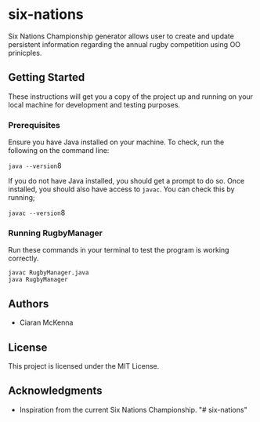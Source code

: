 # six-nations

Six Nations Championship generator allows user to create and update persistent information regarding the annual rugby competition using OO prinicples.

## Getting Started

These instructions will get you a copy of the project up and running on your local machine for development and testing purposes.

### Prerequisites

Ensure you have Java installed on your machine. To check, run the following on the command line:

`java --version`8


If you do not have Java installed, you should get a prompt to do so. Once installed,
you should also have access to `javac`. You can check this by running;

`javac --version`8

### Running RugbyManager

Run these commands in your terminal to test the program is working correctly.

```
javac RugbyManager.java
java RugbyManager
```

## Authors

* Ciaran McKenna

## License

This project is licensed under the MIT License.

## Acknowledgments

*    Inspiration from the current Six Nations Championship. 
"# six-nations"

